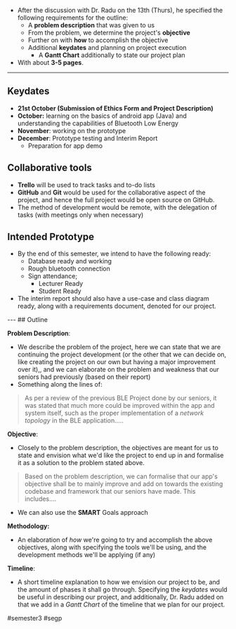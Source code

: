 - After the discussion with Dr. Radu on the 13th (Thurs), he specified the following requirements for the outline: 
	- A **problem description** that was given to us
	- From the problem, we determine the project's **objective**
	- Further on with **how** to accomplish the objective
	- Additional **keydates** and planning on project execution
		- A **Gantt Chart** additionally to state our project plan
- With about **3-5 pages**.

---
## Keydates
- **21st October (Submission of Ethics Form and Project Description)**
- **October:** learning on the basics of android app (Java) and understanding the capabilities of Bluetooth Low Energy
- **November**: working on the prototype
- **December**: Prototype testing and Interim Report
	- Preparation for app demo

## Collaborative tools
- **Trello** will be used to track tasks and to-do lists
- **GitHub** and **Git** would be used for the collaborative aspect of the project, and hence the full project would be open source on GitHub.
- The method of development would be remote, with the delegation of tasks (with meetings only when necessary)

## Intended Prototype
- By the end of this semester, we intend to have the following ready:
	- Database ready and working
	- Rough bluetooth connection
	- Sign attendance; 
		- Lecturer Ready
		- Student Ready
- The interim report should also have a use-case and class diagram ready, along with a requirements document, denoted for our project.

<div style="page-break-after: always;"></div>
---
## Outline

**Problem Description**: 
- We describe the problem of the project, here we can state that we are continuing the project development (or the other that we can decide on, like creating the project on our own but having a major improvement over it),, and we can elaborate on the problem and weakness that our seniors had previously (based on their report)
- Something along the lines of:
> As per a review of the previous BLE Project done by our seniors, it was stated that much more could be improved within the app and system itself, such as the proper implementation of a *network topology* in the BLE application..... 

**Objective**:
- Closely to the problem description, the objectives are meant for us to state and envision what we'd like the project to end up in and formalise it as a solution to the problem stated above.
> Based on the problem description, we can formalise that our app's objective shall be to mainly improve and add on towards the existing codebase and framework that our seniors have made. This includes....
- We can also use the **SMART** Goals approach

**Methodology:**
- An elaboration of *how* we're going to try and accomplish the above objectives, along with specifying the tools we'll be using, and the development methods we'll be applying (if any)

**Timeline**:
- A short timeline explanation to how we envision our project to be, and the amount of phases it shall go through. Specifying the *keydates* would be useful in describing our project, and additionally, Dr. Radu added on that we add in a *Gantt Chart* of the timeline that we plan for our project.

#semester3 #segp